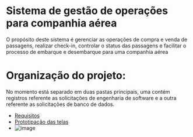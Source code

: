 # Sistema de gestão de operações para companhia aérea
O propósito deste sistema é gerenciar as operações de compra e venda de passagens, realizar check-in, controlar o status das passagens e facilitar o processo de embarque e desembarque para uma companhia aérea

# Organização do projeto:
No momento está separado em duas pastas principais, uma contém registros referente as solicitações de engenharia de software e a outra referente as solicitações de banco de dados.

- [Requisitos](https://github.com/willdalp/companhia-area/blob/master/engenharia-software/requisitos.pdf)
- [Prototipação das telas](https://www.figma.com/file/EawV0t4Uik3ItfsFJfE5tX/Untitled?type=design&node-id=0%3A1&mode=design&t=aO8T8BqpWqe2IDzi-1)
- ![image](https://github.com/willdalp/companhia-area/assets/80592079/0a6fbc1b-ebc4-47ed-b551-a611865ed2e6)
